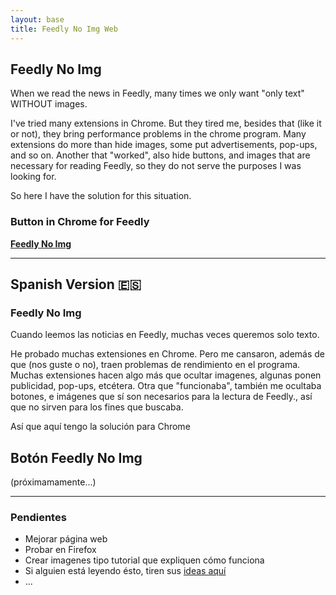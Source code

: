 ```yaml
---
layout: base
title: Feedly No Img Web
---
```


## Feedly No Img

When we read the news in Feedly, many times we only want "only text" WITHOUT images. 

I've tried many extensions in Chrome. 
But they tired me, besides that (like it or not), they bring performance problems in the chrome program. 
Many extensions do more than hide images, some put advertisements, pop-ups, and so on. Another that "worked", also hide buttons, and images that are necessary for reading Feedly, so they do not serve the purposes I was looking for. 

So here I have the solution for this situation.

### Button in Chrome for Feedly
<div class="box">
  <strong><a href="javascript:void%20function(e){var%20t=function(e){!function(e,t,n,a,o,r,c){c=e.createElement(t),r=e.getElementsByTagName(o)[0],c.href=n,c.rel=a,r.insertAdjacentElement(%22beforeend%22,c)}(document,%22link%22,%22https://cdn.rawgit.com/SidVal/SidV/master/assets/feedly-no-img.css%22,%22stylesheet%22,%22head%22),function(){var%20e=document.querySelector(%22link[rel*='icon']%22)||document.createElement(%22link%22);e.type=%22image/x-icon%22,e.rel=%22shortcut%20icon%22,e.href=%22https://raw.githubusercontent.com/SidVal/SidV/master/assets/feedly-no-img.png%22,document.getElementsByTagName(%22head%22)[0].appendChild(e)}(),clear()},n=e%26%26e.fn%26%26parseFloat(e.fn.jquery)%3E=1.7;if(n)t(e);else{var%20a=document.createElement(%22script%22);a.src=%22//ajax.googleapis.com/ajax/libs/jquery/1/jquery.js%22,a.onload=a.onreadystatechange=function(){var%20e=this.readyState;e%26%26%22loaded%22!==e%26%26%22complete%22!==e||t(jQuery.noConflict())}}document.getElementsByTagName(%22head%22)[0].appendChild(a)}(window.jQuery);">Feedly No Img</a></strong>
  </div>

***


## Spanish Version :es: 

### Feedly No Img

Cuando leemos las noticias en Feedly, muchas veces queremos solo texto.

He probado muchas extensiones en Chrome.
Pero me cansaron, además de que (nos guste o no), traen problemas de rendimiento en el programa.
Muchas extensiones hacen algo más que ocultar imagenes, algunas ponen publicidad, pop-ups, etcétera.
Otra que "funcionaba", también me ocultaba botones, e imágenes que sí son necesarios para la lectura de Feedly., así que no sirven para los fines que buscaba.

Así que aquí tengo la solución para Chrome

## Botón Feedly No Img

(próximamamente...) 

***

### Pendientes

+ Mejorar página web 
+ Probar en Firefox
+ Crear imagenes tipo tutorial que expliquen cómo funciona
+ Si alguien está leyendo ésto, tiren sus [ideas aquí](https://github.com/SidVal/feedly-no-img/issues)
+ ...
